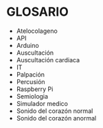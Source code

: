 # GLOSARIO

* Atelocolageno 
* API
* Arduino
* Auscultación 
* Auscultación cardiaca
* IT
* Palpación
* Percusión
* Raspberry Pi
* Semiologia
* Simulador medico
* Sonido del corazón normal
* Sonido del corazón anormal

